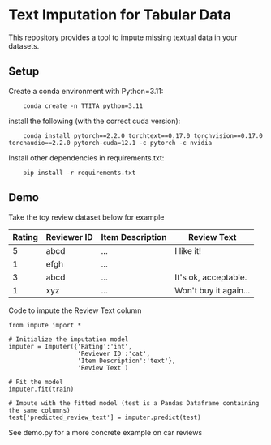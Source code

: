 # Text Imputation for Tabular Data
This repository provides a tool to impute missing textual data in your datasets.

## Setup
Create a conda environment with Python=3.11:
```
    conda create -n TTITA python=3.11
```
 
install the following (with the correct cuda version):
```
    conda install pytorch==2.2.0 torchtext==0.17.0 torchvision==0.17.0 torchaudio==2.2.0 pytorch-cuda=12.1 -c pytorch -c nvidia
```

Install other dependencies in requirements.txt:
```
    pip install -r requirements.txt
```

## Demo
Take the toy review dataset below for example

|Rating|Reviewer ID|Item Description|Review Text|
|------|-----------|----------------|-----------|
|5|abcd|...|I like it!|
|1|efgh|...||
|3|abcd|...|It's ok, acceptable.|
|1|xyz|...|Won't buy it again...|

Code to impute the Review Text column
```
from impute import *

# Initialize the imputation model
imputer = Imputer({'Rating':'int',
                   'Reviewer ID':'cat',
                   'Item Description':'text'},
                   'Review Text')

# Fit the model
imputer.fit(train)

# Impute with the fitted model (test is a Pandas Dataframe containing the same columns)
test['predicted_review_text'] = imputer.predict(test)
```
See demo.py for a more concrete example on car reviews

